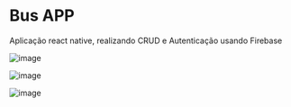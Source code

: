 # Bus APP

Aplicação react native, realizando CRUD e Autenticação usando Firebase

![image](https://user-images.githubusercontent.com/72779069/230438860-dc90763a-7e20-4fd4-bc6e-bbd8712fbee5.png)

![image](https://user-images.githubusercontent.com/72779069/230440167-bb80c2cf-8073-425c-a501-2502c38f9bbb.png)

![image](https://user-images.githubusercontent.com/72779069/230440205-d80a7040-0f6c-4085-99ec-b3175629cb25.png)


